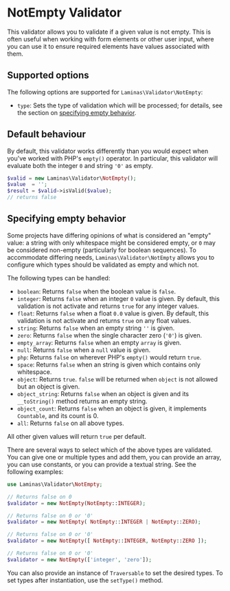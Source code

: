 # NotEmpty Validator

This validator allows you to validate if a given value is not empty. This is
often useful when working with form elements or other user input, where you can
use it to ensure required elements have values associated with them.

## Supported options

The following options are supported for `Laminas\Validator\NotEmpty`:

- `type`: Sets the type of validation which will be processed; for details, see
  the section on [specifying empty behavior](#specifying-empty-behavior).

## Default behaviour

By default, this validator works differently than you would expect when you've
worked with PHP's `empty()` operator. In particular, this validator will
evaluate both the integer `0` and string `'0'` as empty.

```php
$valid = new Laminas\Validator\NotEmpty();
$value  = '';
$result = $valid->isValid($value);
// returns false
```

## Specifying empty behavior

Some projects have differing opinions of what is considered an "empty" value: a
string with only whitespace might be considered empty, or `0` may be
considered non-empty (particularly for boolean sequences). To accommodate
differing needs, `Laminas\Validator\NotEmpty` allows you to configure which types
should be validated as empty and which not.

The following types can be handled:

- `boolean`: Returns `false` when the boolean value is `false`.
- `integer`: Returns `false` when an integer `0` value is given. By default,
  this validation is not activate and returns `true` for any integer values.
- `float`: Returns `false` when a float `0.0` value is given. By default, this
  validation is not activate and returns `true` on any float values.
- `string`: Returns `false` when an empty string `''` is given.
- `zero`: Returns `false` when the single character zero (`'0'`) is given.
- `empty_array`: Returns `false` when an empty `array` is given.
- `null`: Returns `false` when a `null` value is given.
- `php`: Returns `false` on wherever PHP's `empty()` would return `true`.
- `space`: Returns `false` when an string is given which contains only
  whitespace.
- `object`: Returns `true`. `false` will be returned when `object` is not
  allowed but an object is given.
- `object_string`: Returns `false` when an object is given and its
  `__toString()` method returns an empty string.
- `object_count`: Returns `false` when an object is given, it implements
  `Countable`, and its count is 0.
- `all`: Returns `false` on all above types.

All other given values will return `true` per default.

There are several ways to select which of the above types are validated. You can
give one or multiple types and add them, you can provide an array, you can use
constants, or you can provide a textual string. See the following examples:

```php
use Laminas\Validator\NotEmpty;

// Returns false on 0
$validator = new NotEmpty(NotEmpty::INTEGER);

// Returns false on 0 or '0'
$validator = new NotEmpty( NotEmpty::INTEGER | NotEmpty::ZERO);

// Returns false on 0 or '0'
$validator = new NotEmpty([ NotEmpty::INTEGER, NotEmpty::ZERO ]);

// Returns false on 0 or '0'
$validator = new NotEmpty(['integer', 'zero']);
```

You can also provide an instance of `Traversable` to set the desired types. To
set types after instantiation, use the `setType()` method.
